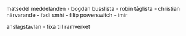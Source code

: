matsedel 
meddelanden - bogdan
busslista - robin
tåglista - christian
närvarande - fadi
smhi - filip
powerswitch - imir

anslagstavlan - fixa till ramverket


